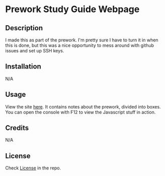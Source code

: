 # Prework Study Guide Webpage

## Description

I made this as part of the prework. I'm pretty sure I have to turn it in when this is done, but this was a nice opportunity to mess around with github issues and set up SSH keys.

## Installation

N/A

## Usage

View the site [here](url). It contains notes about the prework, divided into boxes. You can open the console with F12 to view the Javascript stuff in action.

## Credits

N/A

## License

Check [License](License) in the repo.